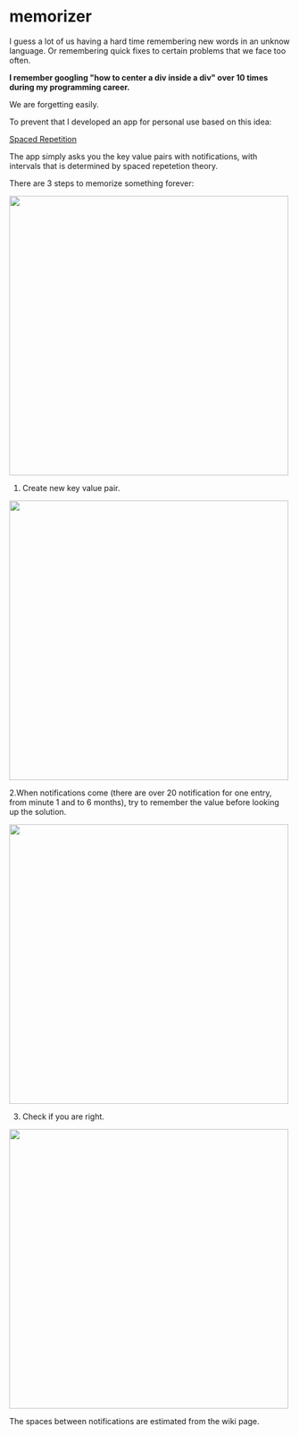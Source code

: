 # memorizer

I guess a lot of us having a hard time remembering new words in an unknow language.
Or remembering quick fixes to certain problems that we face too often. 

**I remember googling "how to center a div inside a div" over 10 times during my programming career.**

We are forgetting easily.

To prevent that I developed an app for personal use based on this idea:

[Spaced Repetition](https://en.wikipedia.org/wiki/Spaced_repetition)

The app simply asks you the key value pairs with notifications, with intervals that is determined by spaced repetetion theory.


There are 3 steps to memorize something forever:

<img src="https://github.com/AlperGurel/memorizer/blob/main/screenshots/main.png"  width="500"/>


1. Create new key value pair.


<img src="https://github.com/AlperGurel/memorizer/blob/main/screenshots/new_entry.png"  width="500"/>

2.When notifications come (there are over 20 notification for one entry, from minute 1 and to 6 months), try to remember the value before looking up the solution.


<img src="https://github.com/AlperGurel/memorizer/blob/main/screenshots/notification.png"  width="500"/>

3. Check if you are right.


<img src="https://github.com/AlperGurel/memorizer/blob/main/screenshots/answer.png"  width="500"/>

The spaces between notifications are estimated from the wiki page.
